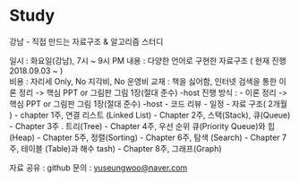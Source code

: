# Study

강남 - 직접 만드는 자료구조 & 알고리즘 스터디 

일시 : 화요일(강남), 7시 ~ 9시 PM
내용 : 다양한 언어로 구현한 자료구조 ( 현재 진행 2018.09.03 ~ )  
비용 : 자리세 Only, No 지각비, No 운영비 
교재 : 책을 싫어함, 인터넷 검색을 통한 이론 정리 -> 핵심 PPT or 그림판 그림 1장(절대 준수) -host
진행 방식 : 
    - 이론 정리 -> 핵심 PPT or 그림판 그림 1장(절대 준수) -host
    - 코드 리뷰
    - 일정 - 자료 구조( 2개월 )
      - chapter 1주, 연결 리스트 (Linked List)
      - Chapter 2주, 스택(Stack), 큐(Queue)
      - Chapter 3주 . 트리(Tree)
      - Chapter 4주, 우선 순위 큐(Priority Queue)와 힙(Heap)
      - Chapter 5주, 정렬(Sorting)
      - Chapter 6주, 탐색 (Search)
      - Chapter 7주, 테이블 (Table)과 해수 tash)
      - Chapter 8주, 그래프(Graph)

자료 공유 :  github
문의 : yuseungwoo@naver.com
